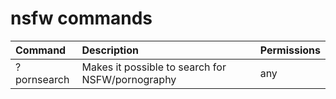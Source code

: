 # nsfw commands

| Command | Description | Permissions |
| :--- | :--- | :--- |
|?pornsearch          | Makes it possible to search for NSFW/pornography | any